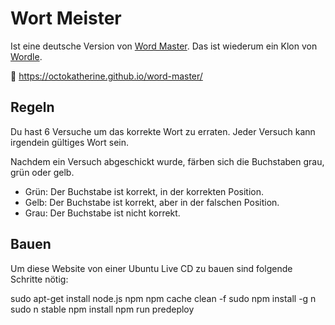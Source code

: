 # Wort Meister

Ist eine deutsche Version von [Word Master](https://github.com/octokatherine/word-master). Das ist wiederum ein Klon von [Wordle](https://www.powerlanguage.co.uk/wordle/).

🔗 https://octokatherine.github.io/word-master/

## Regeln

Du hast 6 Versuche um das korrekte Wort zu erraten.
Jeder Versuch kann irgendein gültiges Wort sein.

Nachdem ein Versuch abgeschickt wurde, färben sich die Buchstaben grau, grün oder gelb.

- Grün: Der Buchstabe ist korrekt, in der korrekten Position.
- Gelb: Der Buchstabe ist korrekt, aber in der falschen Position.
- Grau: Der Buchstabe ist nicht korrekt.

## Bauen

Um diese Website von einer Ubuntu Live CD zu bauen sind folgende Schritte nötig:

sudo apt-get install node.js npm
npm cache clean -f
sudo npm install -g n
sudo n stable
npm install
npm run predeploy
